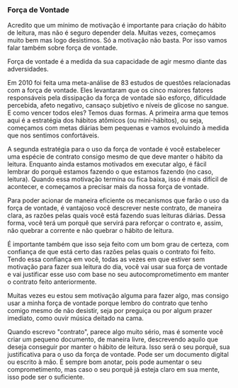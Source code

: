### Força de Vontade

Acredito que um mínimo de motivação é importante para criação do hábito de leitura, mas não é seguro depender dela. Muitas vezes, começamos muito bem mas logo desistimos. Só a motivação não basta. Por isso vamos falar também sobre força de vontade.

Força de vontade é a medida da sua capacidade de agir mesmo diante das adversidades.

Em 2010 foi feita uma meta-análise de 83 estudos de questões relacionadas com a força de vontade. Eles levantaram que os cinco maiores fatores responsáveis pela dissipação da força de vontade são esforço, dificuldade percebida, afeto negativo, cansaço subjetivo e níveis de glicose no sangue. E como vencer todos eles? Temos duas formas. A primeira arma que temos aqui é a estratégia dos hábitos atômicos (ou mini-hábitos), ou seja, começamos com metas diárias bem pequenas e vamos evoluindo à medida que nos sentimos confortáveis.

A segunda estratégia para o uso da força de vontade é você estabelecer uma espécie de contrato consigo mesmo de que deve manter o hábito da leitura. Enquanto ainda estamos motivados em executar algo, é fácil lembrar do porquê estamos fazendo o que estamos fazendo (no caso, leitura). Quando essa motivação termina ou fica baixa, isso é mais difícil de acontecer, e começamos a precisar mais da nossa força de vontade.

Para poder acionar de maneira eficiente os mecanismos que farão o uso da força de vontade, é vantajoso você descrever neste contrato, de maneira clara, as razões pelas quais você está fazendo suas leituras diárias. Dessa forma, você terá um porquê que servirá para reforçar o contrato e, assim, não quebrar a corrente e não quebrar o hábito de leitura.

É importante também que isso seja feito com um bom grau de certeza, com confiança de que está certo das razões pelas quais o contrato foi feito. Tendo essa confiança em você, todas as vezes em que estiver sem motivação para fazer sua leitura do dia, você vai usar sua força de vontade e vai justificar esse uso com base no seu autocomprometimento em manter o contrato feito anteriormente.

Muitas vezes eu estou sem motivação alguma para fazer algo, mas consigo usar a minha força de vontade porque lembro do contrato que tenho comigo mesmo de não desistir, seja por preguiça ou por algum prazer imediato, como ouvir música deitado na cama.

Quando escrevo "contrato", parece algo muito sério, mas é somente você criar um pequeno documento, de maneira livre, descrevendo aquilo que deseja conseguir por manter o hábito de leitura. Isso será o seu porquê, sua justificativa para o uso da força de vontade. Pode ser um documento digital ou escrito à mão. É sempre bom anotar, pois pode aumentar o seu comprometimento, mas caso o seu porquê já esteja claro em sua mente, isso pode ser o suficiente.
